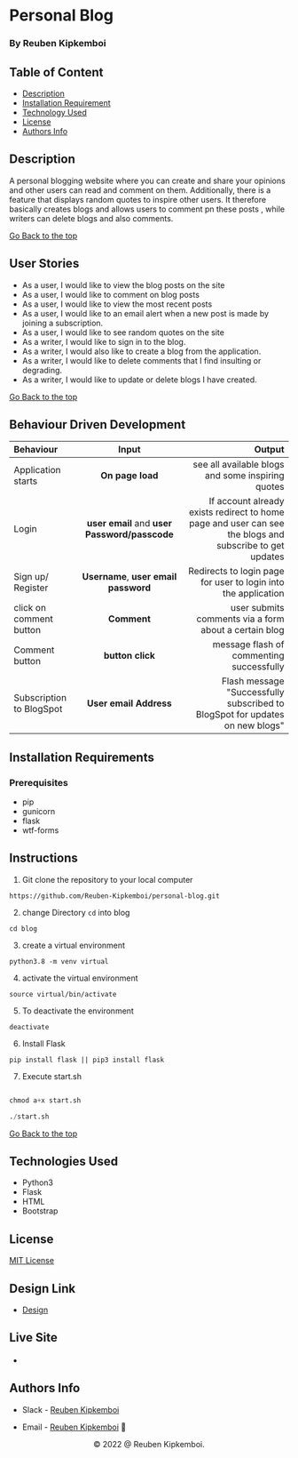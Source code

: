 # Personal Blog

### By Reuben Kipkemboi

## Table of Content

+ [Description](#description)
+ [Installation Requirement](#installation-requirements)
+ [Technology Used](#technologies-used)
+ [License](#license)
+ [Authors Info](#authors-info)

## Description
A personal blogging website where you can create and share your opinions and other users can read and comment on them. Additionally, there is a feature that displays random quotes to inspire other users. It therefore basically creates blogs and allows users to comment pn these posts , while writers can delete blogs and also comments.

[Go Back to the top](#personal-blog)


## User Stories

- As a user, I would like to view the blog posts on the site
- As a user, I would like to comment on blog posts
- As a user, I would like to view the most recent posts
- As a user, I would like to an email alert when a new post is made by joining a subscription.
- As a user, I would like to see random quotes on the site
- As a writer, I would like to sign in to the blog.
- As a writer, I would also like to create a blog from the application.
- As a writer, I would like to delete comments that I find insulting or degrading.
- As a writer, I would like to update or delete blogs I have created.


[Go Back to the top](#personal-blog)

## Behaviour Driven Development
| Behaviour | Input | Output |
| :---------------- | :---------------: | ------------------: |
| Application starts | **On page load** | see all available blogs and some inspiring quotes |
| Login| **user email** and **user Password/passcode** | If account already exists redirect to home page and user can see the blogs and subscribe to get updates |
| Sign up/ Register | **Username**, **user email** **password** | Redirects to login page for user to login into the application|
| click on comment button | **Comment** | user submits comments via a form about a certain blog|
| Comment button | **button click** | message flash of commenting successfully|
|Subscription to BlogSpot | **User email Address**| Flash message "Successfully subscribed to BlogSpot for updates on new blogs"|

## Installation Requirements

### Prerequisites

- pip
- gunicorn
- flask
- wtf-forms

## Instructions

1) Git clone the repository to your local computer
```
https://github.com/Reuben-Kipkemboi/personal-blog.git
```
2. change Directory `cd` into blog

```
cd blog
```
3. create a virtual environment

```
python3.8 -m venv virtual
```
4. activate the virtual environment 
```
source virtual/bin/activate

```
5. To deactivate the environment

```
deactivate
```

6. Install Flask

```
pip install flask || pip3 install flask
```
7. Execute start.sh

```python

chmod a+x start.sh

./start.sh

```

[Go Back to the top](#personal-blog)


## Technologies Used

- Python3
- Flask
- HTML
- Bootstrap

## License
[MIT License](LICENSE)

## Design Link
* [Design](https://www.figma.com/file/r2H9WSgZZYkB7NsFxioBpT/blog?node-id=2%3A2)

## Live Site
* #### 

## Authors Info
* Slack - [Reuben Kipkemboi]()

* Email - [Reuben Kipkemboi](https://gmail.com) :email: 


<p align = "center">
    &copy; 2022 @ Reuben Kipkemboi.
</p>